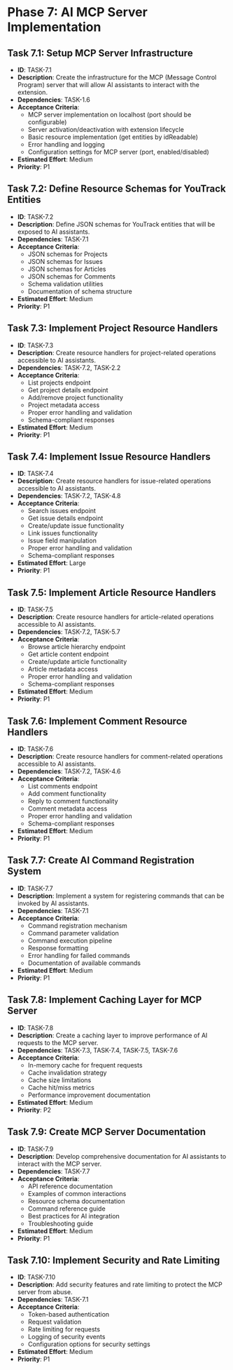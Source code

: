 # Phase 7: AI MCP Server Implementation

## Task 7.1: Setup MCP Server Infrastructure
- **ID**: TASK-7.1
- **Description**: Create the infrastructure for the MCP (Message Control Program) server that will allow AI assistants to interact with the extension.
- **Dependencies**: TASK-1.6
- **Acceptance Criteria**:
  - MCP server implementation on localhost (port should be configurable)
  - Server activation/deactivation with extension lifecycle
  - Basic resource implementation (get entities by idReadable)
  - Error handling and logging
  - Configuration settings for MCP server (port, enabled/disabled)
- **Estimated Effort**: Medium
- **Priority**: P1

## Task 7.2: Define Resource Schemas for YouTrack Entities
- **ID**: TASK-7.2
- **Description**: Define JSON schemas for YouTrack entities that will be exposed to AI assistants.
- **Dependencies**: TASK-7.1
- **Acceptance Criteria**:
  - JSON schemas for Projects
  - JSON schemas for Issues
  - JSON schemas for Articles
  - JSON schemas for Comments
  - Schema validation utilities
  - Documentation of schema structure
- **Estimated Effort**: Medium
- **Priority**: P1

## Task 7.3: Implement Project Resource Handlers
- **ID**: TASK-7.3
- **Description**: Create resource handlers for project-related operations accessible to AI assistants.
- **Dependencies**: TASK-7.2, TASK-2.2
- **Acceptance Criteria**:
  - List projects endpoint
  - Get project details endpoint
  - Add/remove project functionality
  - Project metadata access
  - Proper error handling and validation
  - Schema-compliant responses
- **Estimated Effort**: Medium
- **Priority**: P1

## Task 7.4: Implement Issue Resource Handlers
- **ID**: TASK-7.4
- **Description**: Create resource handlers for issue-related operations accessible to AI assistants.
- **Dependencies**: TASK-7.2, TASK-4.8
- **Acceptance Criteria**:
  - Search issues endpoint
  - Get issue details endpoint
  - Create/update issue functionality
  - Link issues functionality
  - Issue field manipulation
  - Proper error handling and validation
  - Schema-compliant responses
- **Estimated Effort**: Large
- **Priority**: P1

## Task 7.5: Implement Article Resource Handlers
- **ID**: TASK-7.5
- **Description**: Create resource handlers for article-related operations accessible to AI assistants.
- **Dependencies**: TASK-7.2, TASK-5.7
- **Acceptance Criteria**:
  - Browse article hierarchy endpoint
  - Get article content endpoint
  - Create/update article functionality
  - Article metadata access
  - Proper error handling and validation
  - Schema-compliant responses
- **Estimated Effort**: Medium
- **Priority**: P1

## Task 7.6: Implement Comment Resource Handlers
- **ID**: TASK-7.6
- **Description**: Create resource handlers for comment-related operations accessible to AI assistants.
- **Dependencies**: TASK-7.2, TASK-4.6
- **Acceptance Criteria**:
  - List comments endpoint
  - Add comment functionality
  - Reply to comment functionality
  - Comment metadata access
  - Proper error handling and validation
  - Schema-compliant responses
- **Estimated Effort**: Medium
- **Priority**: P1

## Task 7.7: Create AI Command Registration System
- **ID**: TASK-7.7
- **Description**: Implement a system for registering commands that can be invoked by AI assistants.
- **Dependencies**: TASK-7.1
- **Acceptance Criteria**:
  - Command registration mechanism
  - Command parameter validation
  - Command execution pipeline
  - Response formatting
  - Error handling for failed commands
  - Documentation of available commands
- **Estimated Effort**: Medium
- **Priority**: P1

## Task 7.8: Implement Caching Layer for MCP Server
- **ID**: TASK-7.8
- **Description**: Create a caching layer to improve performance of AI requests to the MCP server.
- **Dependencies**: TASK-7.3, TASK-7.4, TASK-7.5, TASK-7.6
- **Acceptance Criteria**:
  - In-memory cache for frequent requests
  - Cache invalidation strategy
  - Cache size limitations
  - Cache hit/miss metrics
  - Performance improvement documentation
- **Estimated Effort**: Medium
- **Priority**: P2

## Task 7.9: Create MCP Server Documentation
- **ID**: TASK-7.9
- **Description**: Develop comprehensive documentation for AI assistants to interact with the MCP server.
- **Dependencies**: TASK-7.7
- **Acceptance Criteria**:
  - API reference documentation
  - Examples of common interactions
  - Resource schema documentation
  - Command reference guide
  - Best practices for AI integration
  - Troubleshooting guide
- **Estimated Effort**: Medium
- **Priority**: P1

## Task 7.10: Implement Security and Rate Limiting
- **ID**: TASK-7.10
- **Description**: Add security features and rate limiting to protect the MCP server from abuse.
- **Dependencies**: TASK-7.1
- **Acceptance Criteria**:
  - Token-based authentication
  - Request validation
  - Rate limiting for requests
  - Logging of security events
  - Configuration options for security settings
- **Estimated Effort**: Medium
- **Priority**: P1
